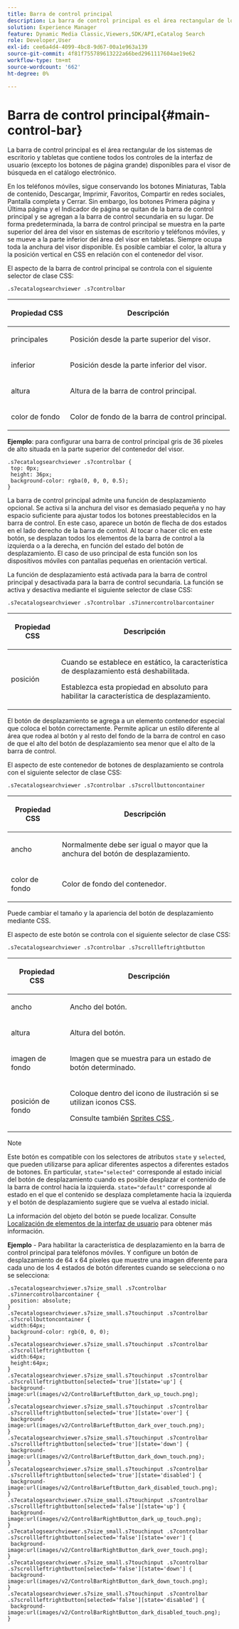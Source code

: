 ```yaml
---
title: Barra de control principal
description: La barra de control principal es el área rectangular de los sistemas de escritorio y tabletas que contiene todos los controles de la interfaz de usuario (excepto los botones de página grande) disponibles para el visor de búsqueda en el catálogo electrónico.
solution: Experience Manager
feature: Dynamic Media Classic,Viewers,SDK/API,eCatalog Search
role: Developer,User
exl-id: cee6a4d4-4099-4bc8-9d67-00a1e963a139
source-git-commit: 4f81f755789613222a66bed2961117604ae19e62
workflow-type: tm+mt
source-wordcount: '662'
ht-degree: 0%

---
```


# Barra de control principal{#main-control-bar}

La barra de control principal es el área rectangular de los sistemas de escritorio y tabletas que contiene todos los controles de la interfaz de usuario (excepto los botones de página grande) disponibles para el visor de búsqueda en el catálogo electrónico.

En los teléfonos móviles, sigue conservando los botones Miniaturas, Tabla de contenido, Descargar, Imprimir, Favoritos, Compartir en redes sociales, Pantalla completa y Cerrar. Sin embargo, los botones Primera página y Última página y el Indicador de página se quitan de la barra de control principal y se agregan a la barra de control secundaria en su lugar. De forma predeterminada, la barra de control principal se muestra en la parte superior del área del visor en sistemas de escritorio y teléfonos móviles, y se mueve a la parte inferior del área del visor en tabletas. Siempre ocupa toda la anchura del visor disponible. Es posible cambiar el color, la altura y la posición vertical en CSS en relación con el contenedor del visor.

El aspecto de la barra de control principal se controla con el siguiente selector de clase CSS:

`.s7ecatalogsearchviewer .s7controlbar`

<table id="table_2C8D322F57114A72B43053CB4539C65C"> 
 <thead> 
  <tr> 
   <th colname="col1" class="entry"> <p> Propiedad CSS </p> </th> 
   <th colname="col2" class="entry"> <p>Descripción </p> </th> 
  </tr> 
 </thead>
 <tbody> 
  <tr> 
   <td colname="col1"> <p> <span class="codeph"> </span> principales </p> </td> 
   <td colname="col2"> <p>Posición desde la parte superior del visor. </p> </td> 
  </tr> 
  <tr> 
   <td colname="col1"> <p> <span class="codeph"> inferior </span> </p> </td> 
   <td colname="col2"> <p>Posición desde la parte inferior del visor. </p> </td> 
  </tr> 
  <tr> 
   <td colname="col1"> <p> <span class="codeph"> altura </span> </p> </td> 
   <td colname="col2"> <p>Altura de la barra de control principal. </p> </td> 
  </tr> 
  <tr> 
   <td colname="col1"> <p> <span class="codeph"> color de fondo </span> </p> </td> 
   <td colname="col2"> <p>Color de fondo de la barra de control principal. </p> </td> 
  </tr> 
 </tbody> 
</table>

**Ejemplo**: para configurar una barra de control principal gris de 36 píxeles de alto situada en la parte superior del contenedor del visor.

```
.s7ecatalogsearchviewer .s7controlbar { 
 top: 0px; 
 height: 36px; 
 background-color: rgba(0, 0, 0, 0.5); 
}
```

La barra de control principal admite una función de desplazamiento opcional. Se activa si la anchura del visor es demasiado pequeña y no hay espacio suficiente para ajustar todos los botones preestablecidos en la barra de control. En este caso, aparece un botón de flecha de dos estados en el lado derecho de la barra de control. Al tocar o hacer clic en este botón, se desplazan todos los elementos de la barra de control a la izquierda o a la derecha, en función del estado del botón de desplazamiento. El caso de uso principal de esta función son los dispositivos móviles con pantallas pequeñas en orientación vertical.

La función de desplazamiento está activada para la barra de control principal y desactivada para la barra de control secundaria. La función se activa y desactiva mediante el siguiente selector de clase CSS:

`.s7ecatalogsearchviewer .s7controlbar .s7innercontrolbarcontainer`

<table id="table_C8225F38309B4099AF58AA1A815A8D55"> 
 <thead> 
  <tr> 
   <th colname="col1" class="entry"> <p> Propiedad CSS </p> </th> 
   <th colname="col2" class="entry"> <p>Descripción </p> </th> 
  </tr> 
 </thead>
 <tbody> 
  <tr> 
   <td colname="col1"> <p> <span class="codeph"> posición </span> </p> </td> 
   <td colname="col2"> <p>Cuando se establece en <span class="codeph"> </span> estático, la característica de desplazamiento está deshabilitada. </p> <p>Establezca esta propiedad en <span class="codeph"> absoluto </span> para habilitar la característica de desplazamiento. </p> </td> 
  </tr> 
 </tbody> 
</table>

El botón de desplazamiento se agrega a un elemento contenedor especial que coloca el botón correctamente. Permite aplicar un estilo diferente al área que rodea al botón y al resto del fondo de la barra de control en caso de que el alto del botón de desplazamiento sea menor que el alto de la barra de control.

El aspecto de este contenedor de botones de desplazamiento se controla con el siguiente selector de clase CSS:

`.s7ecatalogsearchviewer .s7controlbar .s7scrollbuttoncontainer`

<table id="table_2CDDA8A18345497EAC4749A0D64C1658"> 
 <thead> 
  <tr> 
   <th colname="col1" class="entry"> <p> Propiedad CSS </p> </th> 
   <th colname="col2" class="entry"> <p>Descripción </p> </th> 
  </tr> 
 </thead>
 <tbody> 
  <tr> 
   <td colname="col1"> <p> <span class="codeph"> ancho </span> </p> </td> 
   <td colname="col2"> <p>Normalmente debe ser igual o mayor que la anchura del botón de desplazamiento. </p> </td> 
  </tr> 
  <tr> 
   <td colname="col1"> <p> <span class="codeph"> color de fondo </span> </p> </td> 
   <td colname="col2"> <p>Color de fondo del contenedor. </p> </td> 
  </tr> 
 </tbody> 
</table>

Puede cambiar el tamaño y la apariencia del botón de desplazamiento mediante CSS.

El aspecto de este botón se controla con el siguiente selector de clase CSS:

`.s7ecatalogsearchviewer .s7controlbar .s7scrollleftrightbutton`

<table id="table_F61CB3F696AC4018B164082FFA7777F4"> 
 <thead> 
  <tr> 
   <th colname="col1" class="entry"> <p> Propiedad CSS </p> </th> 
   <th colname="col2" class="entry"> <p>Descripción </p> </th> 
  </tr> 
 </thead>
 <tbody> 
  <tr> 
   <td colname="col1"> <p> <span class="codeph"> ancho </span> </p> </td> 
   <td colname="col2"> <p>Ancho del botón. </p> </td> 
  </tr> 
  <tr> 
   <td colname="col1"> <p> <span class="codeph"> altura </span> </p> </td> 
   <td colname="col2"> <p>Altura del botón. </p> </td> 
  </tr> 
  <tr> 
   <td colname="col1"> <p> <span class="codeph"> imagen de fondo </span> </p> </td> 
   <td colname="col2"> <p>Imagen que se muestra para un estado de botón determinado. </p> </td> 
  </tr> 
  <tr> 
   <td colname="col1"> <p> <span class="codeph"> posición de fondo </span> </p> </td> 
   <td colname="col2"> <p>Coloque dentro del icono de ilustración si se utilizan iconos CSS. </p> <p>Consulte también <a href="../../../c-html5-s7-aem-asset-viewers/c-html5-ecatsearch-viewer-about/c-html5-ecatsearch-viewer-customizingviewer/c-html5-ecatsearch-viewer-customizingviewer.md#section-9d570f95eb2443aca74c1b02f6e89aff" format="dita" scope="local"> Sprites CSS </a>. </p> </td> 
  </tr> 
 </tbody> 
</table>

>[!NOTE]
>
>Este botón es compatible con los selectores de atributos `state` y `selected`, que pueden utilizarse para aplicar diferentes aspectos a diferentes estados de botones. En particular, `state="selected"` corresponde al estado inicial del botón de desplazamiento cuando es posible desplazar el contenido de la barra de control hacia la izquierda. `state="default"` corresponde al estado en el que el contenido se desplaza completamente hacia la izquierda y el botón de desplazamiento sugiere que se vuelva al estado inicial.

La información del objeto del botón se puede localizar. Consulte [Localización de elementos de la interfaz de usuario](../../../c-html5-s7-aem-asset-viewers/c-html5-ecatsearch-viewer-about/c-html5-ecatsearch-viewer-localization.md#concept-cbfc39344c494eb7b9f6a272cff0cc74) para obtener más información.

**Ejemplo** - Para habilitar la característica de desplazamiento en la barra de control principal para teléfonos móviles. Y configure un botón de desplazamiento de 64 x 64 píxeles que muestre una imagen diferente para cada uno de los 4 estados de botón diferentes cuando se selecciona o no se selecciona:

```
.s7ecatalogsearchviewer.s7size_small .s7controlbar .s7innercontrolbarcontainer { 
 position: absolute; 
} 
.s7ecatalogsearchviewer.s7size_small.s7touchinput .s7controlbar .s7scrollbuttoncontainer { 
 width:64px; 
 background-color: rgb(0, 0, 0); 
} 
.s7ecatalogsearchviewer.s7size_small.s7touchinput .s7controlbar .s7scrollleftrightbutton { 
 width:64px; 
 height:64px; 
} 
.s7ecatalogsearchviewer.s7size_small.s7touchinput .s7controlbar .s7scrollleftrightbutton[selected='true'][state='up'] { 
 background-image:url(images/v2/ControlBarLeftButton_dark_up_touch.png); 
} 
.s7ecatalogsearchviewer.s7size_small.s7touchinput .s7controlbar .s7scrollleftrightbutton[selected='true'][state='over'] { 
 background-image:url(images/v2/ControlBarLeftButton_dark_over_touch.png); 
} 
.s7ecatalogsearchviewer.s7size_small.s7touchinput .s7controlbar .s7scrollleftrightbutton[selected='true'][state='down'] { 
 background-image:url(images/v2/ControlBarLeftButton_dark_down_touch.png); 
} 
.s7ecatalogsearchviewer.s7size_small.s7touchinput .s7controlbar .s7scrollleftrightbutton[selected='true'][state='disabled'] { 
 background-image:url(images/v2/ControlBarLeftButton_dark_disabled_touch.png); 
} 
.s7ecatalogsearchviewer.s7size_small.s7touchinput .s7controlbar .s7scrollleftrightbutton[selected='false'][state='up'] { 
 background-image:url(images/v2/ControlBarRightButton_dark_up_touch.png); 
} 
.s7ecatalogsearchviewer.s7size_small.s7touchinput .s7controlbar .s7scrollleftrightbutton[selected='false'][state='over'] { 
 background-image:url(images/v2/ControlBarRightButton_dark_over_touch.png); 
} 
.s7ecatalogsearchviewer.s7size_small.s7touchinput .s7controlbar .s7scrollleftrightbutton[selected='false'][state='down'] { 
 background-image:url(images/v2/ControlBarRightButton_dark_down_touch.png); 
} 
.s7ecatalogsearchviewer.s7size_small.s7touchinput .s7controlbar .s7scrollleftrightbutton[selected='false'][state='disabled'] { 
 background-image:url(images/v2/ControlBarRightButton_dark_disabled_touch.png); 
}
```
